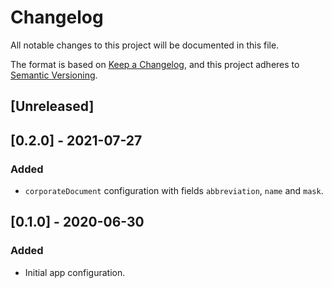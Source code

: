 # Changelog
All notable changes to this project will be documented in this file.

The format is based on [Keep a Changelog](https://keepachangelog.com/en/1.0.0/),
and this project adheres to [Semantic Versioning](https://semver.org/spec/v2.0.0.html).

## [Unreleased]

## [0.2.0] - 2021-07-27
### Added
- `corporateDocument` configuration with fields `abbreviation`, `name` and `mask`.

## [0.1.0] - 2020-06-30
### Added
- Initial app configuration.
